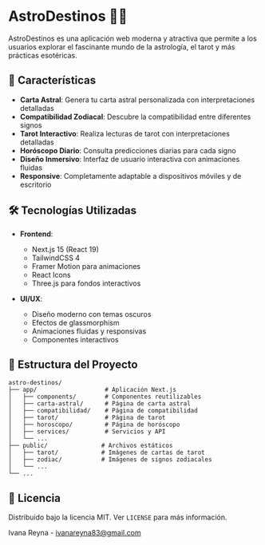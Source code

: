 # AstroDestinos 🌌✨

AstroDestinos es una aplicación web moderna y atractiva que permite a los usuarios explorar el fascinante mundo de la astrología, el tarot y más prácticas esotéricas.

## 🚀 Características

- **Carta Astral**: Genera tu carta astral personalizada con interpretaciones detalladas
- **Compatibilidad Zodiacal**: Descubre la compatibilidad entre diferentes signos
- **Tarot Interactivo**: Realiza lecturas de tarot con interpretaciones detalladas
- **Horóscopo Diario**: Consulta predicciones diarias para cada signo
- **Diseño Inmersivo**: Interfaz de usuario interactiva con animaciones fluidas
- **Responsive**: Completamente adaptable a dispositivos móviles y de escritorio

## 🛠️ Tecnologías Utilizadas

- **Frontend**:
  - Next.js 15 (React 19)
  - TailwindCSS 4
  - Framer Motion para animaciones
  - React Icons
  - Three.js para fondos interactivos

- **UI/UX**:
  - Diseño moderno con temas oscuros
  - Efectos de glassmorphism
  - Animaciones fluidas y responsivas
  - Componentes interactivos

## 📁 Estructura del Proyecto

```
astro-destinos/
├── app/                   # Aplicación Next.js
│   ├── components/        # Componentes reutilizables
│   ├── carta-astral/      # Página de carta astral
│   ├── compatibilidad/    # Página de compatibilidad
│   ├── tarot/             # Página de tarot
│   ├── horoscopo/         # Página de horóscopo
│   ├── services/          # Servicios y API
│   └── ...
├── public/               # Archivos estáticos
│   ├── tarot/            # Imágenes de cartas de tarot
│   ├── zodiac/           # Imágenes de signos zodiacales
│   └── ...
└── ...
```









## 📝 Licencia

Distribuido bajo la licencia MIT. Ver `LICENSE` para más información.



Ivana Reyna - [ivanareyna83@gmail.com](mailto:ivanareyna83@gmail.com)


